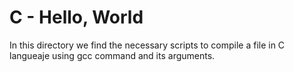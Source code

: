 # C - Hello, World

In this directory we find the necessary scripts to compile a file in C langueaje using gcc command and its arguments. 
